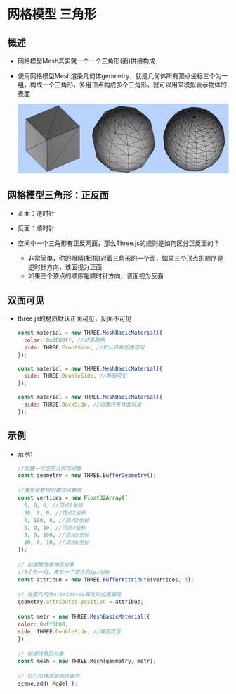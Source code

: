 # 网格模型 三角形

## 概述

+ 网格模型Mesh其实就一个一个三角形(面)拼接构成
+ 使用网格模型Mesh渲染几何体geometry，就是几何体所有顶点坐标三个为一组，构成一个三角形，多组顶点构成多个三角形，就可以用来模拟表示物体的表面

  ![三角形](../../images/三角形.jpg)

## 网格模型三角形：正反面

+ 正面：逆时针
+ 反面：顺时针

+ 空间中一个三角形有正反两面，那么Three.js的规则是如何区分正反面的？

  + 非常简单，你的眼睛(相机)对着三角形的一个面，如果三个顶点的顺序是逆时针方向，该面视为正面
  + 如果三个顶点的顺序是顺时针方向，该面视为反面

## 双面可见

+ three.js的材质默认正面可见，反面不可见

  ```js
  const material = new THREE.MeshBasicMaterial({
    color: 0x0000ff, //材质颜色
    side: THREE.FrontSide, //默认只有正面可见
  });
  ```

  ```js
  const material = new THREE.MeshBasicMaterial({
    side: THREE.DoubleSide, //两面可见
  });
  ```

  ```js
  const material = new THREE.MeshBasicMaterial({
    side: THREE.BackSide, //设置只有背面可见
  });
  ```

## 示例

+ 示例1

  ```js
  //创建一个空的几何体对象
  const geometry = new THREE.BufferGeometry();

  //类型化数组创建顶点数据
  const vertices = new Float32Array([
    0, 0, 0, //顶点1坐标
    50, 0, 0, //顶点2坐标
    0, 100, 0, //顶点3坐标
    0, 0, 10, //顶点4坐标
    0, 0, 100, //顶点5坐标
    50, 0, 10, //顶点6坐标
  ]);

  // 创建属性缓冲区对象
  //3个为一组，表示一个顶点的xyz坐标
  const attribue = new THREE.BufferAttribute(vertices, 3);

  // 设置几何体attributes属性的位置属性
  geometry.attributes.position = attribue;

  const metr = new THREE.MeshBasicMaterial({
  color: 0xff0000,
  side: THREE.DoubleSide, //两面可见
  })

  // 创建线模型对象
  const mesh = new THREE.Mesh(geometry, metr);

  // 将几何体添加到场景中
  scene.add( Model );
  ```
